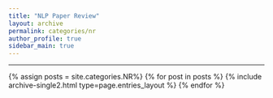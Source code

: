 ```yaml
---
title: "NLP Paper Review"
layout: archive
permalink: categories/nr
author_profile: true
sidebar_main: true
---
```


<!-- 공백이 포함되어 있는 카테고리 이름의 경우 site.categories.['a b c'] 이런식으로! -->

***

{% assign posts = site.categories.NR%}
{% for post in posts %} {% include archive-single2.html type=page.entries_layout %} {% endfor %}

